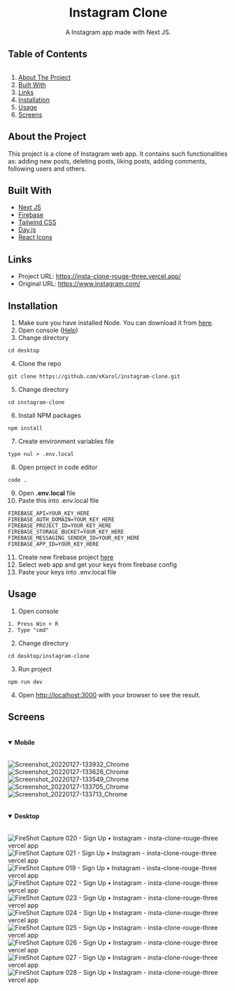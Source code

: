 <center>
<br/>
<h1>Instagram Clone</h1>
A Instagram app made with Next JS.
<br/>
</center>
<h2 style="display: inline-block">Table of Contents</h2>
<ol>
    <li><a href="#about-the-project">About The Project</a></li>
    <li><a href="#built-with">Built With</a></li>
    <li><a href="#links">Links</a></li>
    <li><a href="#installation">Installation</a></li>
    <li><a href="#usage">Usage</a></li>
    <li><a href="#screens">Screens</a></li>
</ol>

## About the Project
This project is a clone of Instagram web app. It contains such functionalities as: adding new posts, deleting posts, liking posts, adding comments, following users and others.

## Built With
* <a href="https://nextjs.org/">Next JS</a>
* <a href="https://firebase.google.com/">Firebase</a>
* <a href="https://tailwindcss.com/">Tailwind CSS</a>
* <a href="https://day.js.org/">Day.js</a>
* <a href="https://react-icons.github.io/react-icons/">React Icons</a>

## Links 
- Project URL: https://insta-clone-rouge-three.vercel.app/
- Original URL: https://www.instagram.com/

## Installation
1. Make sure you have installed Node. You can download it from [here](https://nodejs.org/en/).
2. Open console ([Help](#usage))
3. Change directory

`cd desktop`

4. Clone the repo

`git clone https://github.com/xKarol/instagram-clone.git`

5. Change directory

`cd instagram-clone`

6. Install NPM packages

`npm install`

7. Create environment variables file

`type nul > .env.local`

8. Open project in code editor

`code .`

9. Open **.env.local** file
10. Paste this into .env.local file

```
FIREBASE_API=YOUR_KEY_HERE
FIREBASE_AUTH_DOMAIN=YOUR_KEY_HERE
FIREBASE_PROJECT_ID=YOUR_KEY_HERE
FIREBASE_STORAGE_BUCKET=YOUR_KEY_HERE
FIREBASE_MESSAGING_SENDER_ID=YOUR_KEY_HERE
FIREBASE_APP_ID=YOUR_KEY_HERE
```

11.   Create new firebase project [here](https://console.firebase.google.com/)
12.   Select web app and get your keys from firebase config
13.   Paste your keys into .env.local file

## Usage
1. Open console

```
1. Press Win + R
2. Type "cmd"
```
2. Change directory

```cd desktop/instagram-clone```

3. Run project

```npm run dev```

4. Open [http://localhost:3000](http://localhost:3000) with your browser to see the result.

## Screens
<details open="open">
  <summary><h4 style="display: inline-block">Mobile</h2></summary>
  
![Screenshot_20220127-133932_Chrome](https://user-images.githubusercontent.com/83913433/151362583-2bb7eb04-a97b-4231-9231-fa57aa30a55d.jpg)
<br />
![Screenshot_20220127-133626_Chrome](https://user-images.githubusercontent.com/83913433/151362567-76850850-4f09-4915-8156-a955a17a08f4.jpg)
<br />
![Screenshot_20220127-133549_Chrome](https://user-images.githubusercontent.com/83913433/151362059-e9c3892c-e5c4-4472-9929-30430a80ce78.jpg)
<br />
![Screenshot_20220127-133705_Chrome](https://user-images.githubusercontent.com/83913433/151362577-7b25baa1-1e9b-46f6-b727-cb66ed5329a3.jpg)
<br />
![Screenshot_20220127-133713_Chrome](https://user-images.githubusercontent.com/83913433/151362579-83cc19b4-eae3-4d12-9fcd-e3632ac0a603.jpg)


</details>

<details open="open">
  <summary><h4 style="display: inline-block">Desktop</h2></summary>
  
![FireShot Capture 020 - Sign Up • Instagram - insta-clone-rouge-three vercel app](https://user-images.githubusercontent.com/83913433/151358579-e7121464-eee4-4e5e-b47e-4532fc367d98.png)
![FireShot Capture 021 - Sign Up • Instagram - insta-clone-rouge-three vercel app](https://user-images.githubusercontent.com/83913433/151358586-becfa8e0-9d40-414a-93f2-56f3aaa8aaec.png)
![FireShot Capture 019 - Sign Up • Instagram - insta-clone-rouge-three vercel app](https://user-images.githubusercontent.com/83913433/151358570-8a1e5193-1813-43b0-bb44-13a393d86094.png)
![FireShot Capture 022 - Sign Up • Instagram - insta-clone-rouge-three vercel app](https://user-images.githubusercontent.com/83913433/151358588-1eb28f90-9bc2-40d8-8ba5-7dffb5d6c0c5.png)
![FireShot Capture 023 - Sign Up • Instagram - insta-clone-rouge-three vercel app](https://user-images.githubusercontent.com/83913433/151358598-7bf996b3-8c8e-4f6b-ba65-896aa2d172ed.png)
![FireShot Capture 024 - Sign Up • Instagram - insta-clone-rouge-three vercel app](https://user-images.githubusercontent.com/83913433/151358601-e12891ab-011a-4e73-a070-16d67b6ed4bc.png)
![FireShot Capture 025 - Sign Up • Instagram - insta-clone-rouge-three vercel app](https://user-images.githubusercontent.com/83913433/151358612-3fcdda30-174d-4e16-b8b5-d8930e19eb56.png)
![FireShot Capture 026 - Sign Up • Instagram - insta-clone-rouge-three vercel app](https://user-images.githubusercontent.com/83913433/151358618-43158d77-770a-4eb0-9789-2f52344c918f.png)
![FireShot Capture 027 - Sign Up • Instagram - insta-clone-rouge-three vercel app](https://user-images.githubusercontent.com/83913433/151358621-9c76e448-a7f1-4940-9bd1-0b3a9379c375.png)
![FireShot Capture 028 - Sign Up • Instagram - insta-clone-rouge-three vercel app](https://user-images.githubusercontent.com/83913433/151358629-a33729cc-dfaf-4936-9ff6-cdf20f903341.png)

</details>